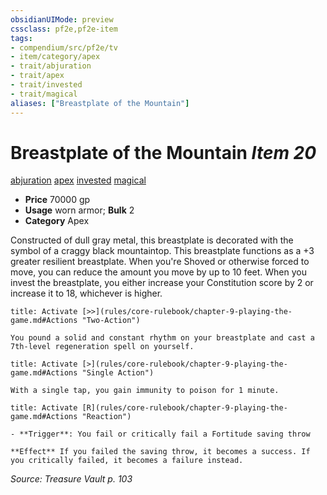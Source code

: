 ```yaml
---
obsidianUIMode: preview
cssclass: pf2e,pf2e-item
tags:
- compendium/src/pf2e/tv
- item/category/apex
- trait/abjuration
- trait/apex
- trait/invested
- trait/magical
aliases: ["Breastplate of the Mountain"]
---
```

# Breastplate of the Mountain *Item 20*  
[abjuration](rules/traits/abjuration.md "Abjuration School Trait")  [apex](rules/traits/apex.md "Apex Item Trait")  [invested](rules/traits/invested.md "Invested Item Trait")  [magical](rules/traits/magical.md "Magical Item Trait")  

- **Price** 70000 gp
- **Usage** worn armor; **Bulk** 2
- **Category** Apex

Constructed of dull gray metal, this breastplate is decorated with the symbol of a craggy black mountaintop. This breastplate functions as a +3 greater resilient breastplate. When you're Shoved or otherwise forced to move, you can reduce the amount you move by up to 10 feet. When you invest the breastplate, you either increase your Constitution score by 2 or increase it to 18, whichever is higher.

```ad-embed-ability
title: Activate [>>](rules/core-rulebook/chapter-9-playing-the-game.md#Actions "Two-Action")

You pound a solid and constant rhythm on your breastplate and cast a 7th-level regeneration spell on yourself.
```

```ad-embed-ability
title: Activate [>](rules/core-rulebook/chapter-9-playing-the-game.md#Actions "Single Action")

With a single tap, you gain immunity to poison for 1 minute.
```

```ad-embed-ability
title: Activate [R](rules/core-rulebook/chapter-9-playing-the-game.md#Actions "Reaction")

- **Trigger**: You fail or critically fail a Fortitude saving throw

**Effect** If you failed the saving throw, it becomes a success. If you critically failed, it becomes a failure instead.
```

*Source: Treasure Vault p. 103*